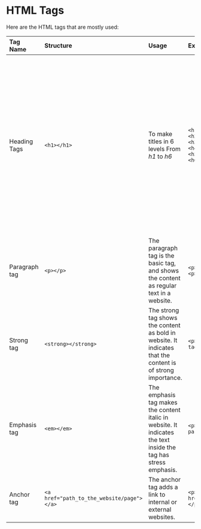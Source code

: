 # HTML Tags

Here are the HTML tags that are mostly used:

| Tag Name | Structure | Usage | Example | Output |
| :------- | :-------- | :--- | :----- | :---- |
| Heading Tags | `<h1></h1>` | To make titles in 6 levels From *h1* to *h6* | ```<h1>Hello World<h1>```<br>```<h2>Hello World<h2>```<br>```<h3>Hello World<h3>```<br>```<h4>Hello World<h4>```<br>```<h5>Hello World<h5>```<br>```<h6>Hello World<h6>``` | <h1>Hello World<h1><h2>Hello World<h2><h3>Hello World<h3><h4>Hello World<h4><h5>Hello World<h5><h6>Hello World<h6> |
| Paragraph tag | `<p></p>` | The paragraph tag is the basic tag, and shows the content as regular text in a website. | ```<p>This is a paragraph</p>```<br>```<p>This is another paragraph</p>``` | <p>This is a paragraph</p> <p>This is another paragraph</p> |
| Strong tag | `<strong></strong>` | The strong tag shows the content as bold in website. It indicates that the content is of strong importance. | ```<p>This is a <strong>strong</strong> tag.</p>``` | <p>This is a <strong>strong</strong> tag.</p> |
| Emphasis tag | `<em></em>` | The emphasis tag makes the content italic in website. It indicates the text inside the tag has stress emphasis. | ```<p>This is a <em>emphasized</em> paragraph</p>``` | <p>This is a <em>emphasized</em> paragraph</p> |
| Anchor tag | `<a href="path_to_the_website/page"></a>` | The anchor tag adds a link to internal or external websites. | ```<p>Link to <a href="https://google.com">Google</a></p>``` | <p>Link to <a href="https://google.com">Google</a></p> |